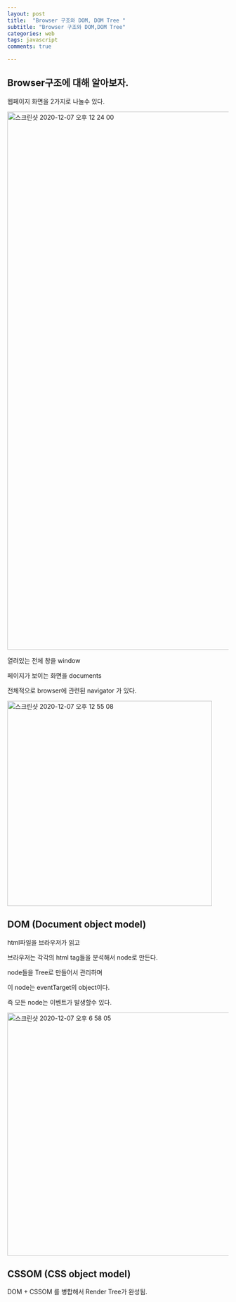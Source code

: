 ```yaml
---
layout: post
title:  "Browser 구조와 DOM, DOM Tree "
subtitle: "Browser 구조와 DOM,DOM Tree"
categories: web
tags: javascript
comments: true

---
```


## Browser구조에 대해 알아보자.

웹페이지 화면을 2가지로 나눌수 있다.

<img width="1222" alt="스크린샷 2020-12-07 오후 12 24 00" src="https://user-images.githubusercontent.com/56789064/101305981-25273900-3887-11eb-9c7a-7346584ad8dd.png">

열려있는 전체 창을 window

페이지가 보이는 화면을 documents

전체적으로 browser에 관련된 navigator 가 있다.

<img width="466" alt="스크린샷 2020-12-07 오후 12 55 08" src="https://user-images.githubusercontent.com/56789064/101307709-720d0e80-388b-11eb-92dd-6755e690bd60.png">

## DOM (Document object model)

html파일을 브라우저가 읽고

브라우저는 각각의 html tag들을 분석해서 node로 만든다.

node들을 Tree로 만들어서 관리하며

이 node는 eventTarget의 object이다.

즉 모든 node는 이벤트가 발생할수 있다.

<img width="552" alt="스크린샷 2020-12-07 오후 6 58 05" src="https://user-images.githubusercontent.com/56789064/101336731-258ef680-38be-11eb-95ce-20adac2673be.png">

## CSSOM (CSS object model)

DOM + CSSOM 를 병합해서 Render Tree가 완성됨.

